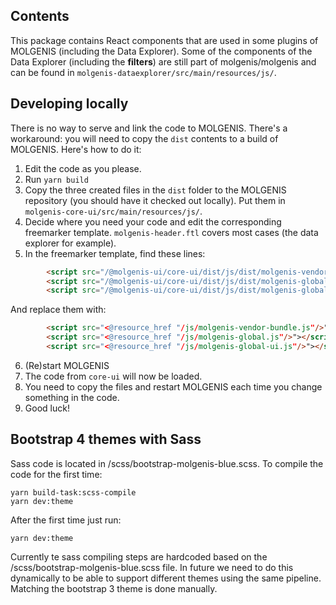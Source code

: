 ## Contents
This package contains React components that are used in some plugins of MOLGENIS (including the Data Explorer). Some of the components of the Data Explorer (including the **filters**) are still part of molgenis/molgenis and can be found in `molgenis-dataexplorer/src/main/resources/js/`.

## Developing locally

There is no way to serve and link the code to MOLGENIS. There's a workaround: you will need to copy the `dist` contents to a build of MOLGENIS. Here's how to do it:

1. Edit the code as you please.
2. Run `yarn build`
3. Copy the three created files in the `dist` folder to the MOLGENIS repository (you should have it checked out locally). Put them in `molgenis-core-ui/src/main/resources/js/`.
4. Decide where you need your code and edit the corresponding freemarker template. `molgenis-header.ftl` covers most cases (the data explorer for example).
5. In the freemarker template, find these lines:

```html
        <script src="/@molgenis-ui/core-ui/dist/js/dist/molgenis-vendor-bundle.js"></script>
        <script src="/@molgenis-ui/core-ui/dist/js/dist/molgenis-global.js"></script>
        <script src="/@molgenis-ui/core-ui/dist/js/dist/molgenis-global-ui.js"></script>
```

And replace them with:

```html
        <script src="<@resource_href "/js/molgenis-vendor-bundle.js"/>"></script>
        <script src="<@resource_href "/js/molgenis-global.js"/>"></script>
        <script src="<@resource_href "/js/molgenis-global-ui.js"/>"></script>
```

6. (Re)start MOLGENIS
7. The code from `core-ui` will now be loaded.
8. You need to copy the files and restart MOLGENIS each time you change something in the code.
9. Good luck!

## Bootstrap 4 themes with Sass

Sass code is located in /scss/bootstrap-molgenis-blue.scss. To compile the code for the first time:
```
yarn build-task:scss-compile
yarn dev:theme
```

After the first time just run:
```
yarn dev:theme
```

Currently te sass compiling steps are hardcoded based on the /scss/bootstrap-molgenis-blue.scss 
file. In future we need to do this dynamically to be able to support different themes using the same
pipeline. Matching the bootstrap 3 theme is done manually. 

